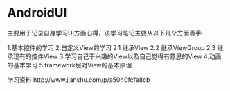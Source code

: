 # AndroidUI
主要用于记录自身学习UI方面心得，该学习笔记主要从以下几个方面着手:
<p>
1.基本控件的学习
2.自定义View的学习
2.1 继承View
2.2 继承ViewGroup
2.3 继承现有的控件View
3.学习自己干兴趣的View以及自己觉得有意思的View
4.动画的基本学习
5.framework层对View的基本原理
</p>学习资料  http://www.jianshu.com/p/a5040fcfe8cb
